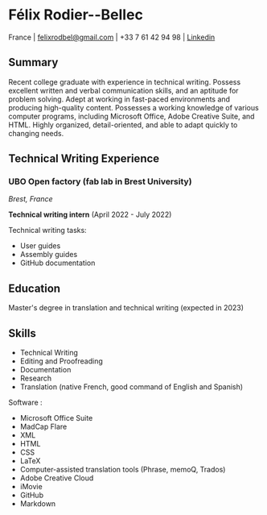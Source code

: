 # Félix Rodier--Bellec

France | <felixrodbel@gmail.com> | +33 7 61 42 94 98 | [Linkedin](https://www.linkedin.com/in/felix-rodier-bellec/)

## Summary

Recent college graduate with experience in technical writing. Possess excellent written and verbal communication skills, and an aptitude for problem solving. Adept at working in fast-paced environments and producing high-quality content. Possesses a working knowledge of various computer programs, including Microsoft Office, Adobe Creative Suite, and HTML. Highly organized, detail-oriented, and able to adapt quickly to changing needs.

## Technical Writing Experience

### UBO Open factory (fab lab in Brest University)
*Brest, France*

**Technical writing intern** (April 2022 - July 2022)

Technical writing tasks:

- User guides
- Assembly guides
- GitHub documentation

  
## Education

Master's degree in translation and technical writing (expected in 2023) 

## Skills

- Technical Writing
- Editing and Proofreading
- Documentation
- Research
- Translation (native French, good command of English and Spanish)

Software :
- Microsoft Office Suite
- MadCap Flare
- XML
- HTML
- CSS
- LaTeX
- Computer-assisted translation tools (Phrase, memoQ, Trados)
- Adobe Creative Cloud
- iMovie
- GitHub
- Markdown


